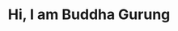 ---
category: "hero index"
title: "Hi, I am Buddha Gurung"
content: "Frontend developer specializing in ReactJs."
---